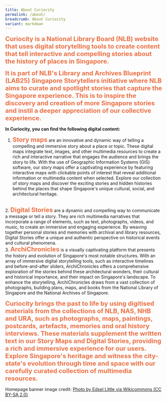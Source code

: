 ```yaml
---
title: About Curiocity
permalink: /about/
breadcrumb: About Curiocity
variant: markdown
---
```

<span style="font-weight: 700; font-size: 20px; font-style: normal; color:#eb7044">Curiocity is a National Library Board (NLB) website that uses digital storytelling tools to create content that tell interactive and compelling stories about the history of places in Singapore.</span>

 <span style="font-weight: 700; font-size: 20px; font-style: normal; color:#eb7044">It is part of NLB's Library and Archives Blueprint (LAB25) Singapore Storytellers initiative where NLB aims to curate and spotlight stories that capture the Singapore experience. This is to inspire the discovery and creation of more Singapore stories and instil a deeper appreciation of our collective experience.</span>

**In Curiocity, you can find the following digital content:**

1. <span style="font-weight: 700; font-size: 20px; font-style: normal; color:#eb7044">Story maps</span> are an innovative and dynamic way of telling a compelling and immersive story about a place or topic. These digital maps integrate text, images, and other multimedia resources to create a rich and interactive narrative that engages the audience and brings the story to life. With the use of Geographic Information Systems (GIS) software, our story maps offer a captivating experience by featuring interactive maps with clickable points of interest that reveal additional information or multimedia content when selected. Explore our collection of story maps and discover the exciting stories and hidden histories behind the places that shape Singapore's unique cultural, social, and architectural heritage.
<br>
2. <span style="font-weight: 700; font-size: 20px; font-style: normal; color:#eb7044">Digital Stories</span> are a dynamic and compelling way to communicate a message or tell a story. They are rich multimedia narratives that incorporate a range of elements, such as text, photographs, videos, and music, to create an immersive and engaging experience. By weaving together personal stories and memories with archival and library resources, Digital Stories offer a unique and authentic perspective on historical events and cultural phenomena.
<br>
3. <span style="font-weight: 700; font-size: 20px; font-style: normal; color:#eb7044">ArchiChronicles</span> is a visually captivating platform that presents the history and evolution of Singapore's most notable structures. With an array of immersive digital storytelling tools, such as interactive timelines and before-and-after sliders, ArchiChronicles offers a comprehensive exploration of the stories behind these architectural wonders, their cultural and historical importance, and their impact on Singapore's landscape. To enhance the storytelling, ArchiChronicles draws from a vast collection of photographs, building plans, maps, and books from the National Library of Singapore and the National Archives of Singapore.

<span style="font-weight: 700; font-size: 20px; font-style: normal; color:#eb7044">Curiocity brings the past to life by using digitised materials from the collections of NLB, NAS, NHB and URA, such as photographs, maps, paintings, postcards, artefacts, memories and oral history interviews. These materials supplement the written text in our Story Maps and Digital Stories, providing a rich and immersive experience for our users. Explore Singapore's heritage and witness the city-state's evolution through time and space with our carefully curated collection of multimedia resources.</span>

Homepage banner image credit: [Photo by Edsel Little via Wikicommons (CC BY-SA 2.0)](https://commons.wikimedia.org/wiki/File:Jurong_East,_Singapore_%2827496133873%29.jpg) 